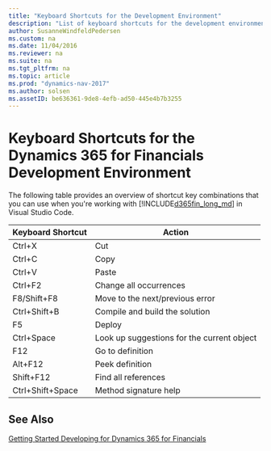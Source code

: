 ```yaml
---
title: "Keyboard Shortcuts for the Development Environment"
description: "List of keyboard shortcuts for the development environment."
author: SusanneWindfeldPedersen
ms.custom: na
ms.date: 11/04/2016
ms.reviewer: na
ms.suite: na
ms.tgt_pltfrm: na
ms.topic: article
ms.prod: "dynamics-nav-2017"
ms.author: solsen
ms.assetID: be636361-9de8-4efb-ad50-445e4b7b3255
---
```


# Keyboard Shortcuts for the Dynamics 365 for Financials Development Environment
The following table provides an overview of shortcut key combinations that you can use when you're working with [!INCLUDE[d365fin_long_md](includes/d365fin_long_md.md)] in Visual Studio Code.

|Keyboard Shortcut| Action|
|----|----|
|Ctrl+X|Cut|
|Ctrl+C|Copy|
|Ctrl+V|Paste|
|Ctrl+F2|Change all occurrences|
|F8/Shift+F8|Move to the next/previous error|
|Ctrl+Shift+B|Compile and build the solution|
|F5|Deploy|
|Ctrl+Space|Look up suggestions for the current object|
|F12|Go to definition|
|Alt+F12|Peek definition|
|Shift+F12|Find all references|
|Ctrl+Shift+Space|Method signature help|

## See Also
[Getting Started Developing for Dynamics 365 for Financials](dyn-fin-geting-started-dev-env.md)

